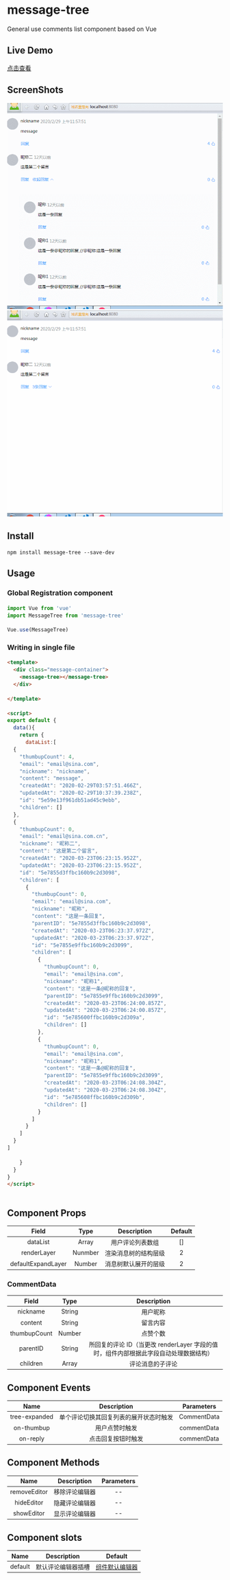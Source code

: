 # message-tree

General use comments list component based on Vue

## Live Demo

[点击查看](https://konglingwen94.github.io/message-tree/examples/index.html)

## ScreenShots

![message-tree](/screenshots/1.gif)![message-tree](/screenshots/2.gif)



## Install

```
npm install message-tree --save-dev
```

## Usage

### Global Registration component

```javascript
import Vue from 'vue'
import MessageTree from 'message-tree'

Vue.use(MessageTree)
```

### Writing in single file

```HTML
<template>
  <div class="message-container">
    <message-tree></message-tree>
  </div>

</template>

<script>
export default {
  data(){
    return {
      dataList:[
  {
    "thumbupCount": 4,
    "email": "email@sina.com",
    "nickname": "nickname",
    "content": "message",
    "createdAt": "2020-02-29T03:57:51.466Z",
    "updatedAt": "2020-02-29T10:37:39.238Z",
    "id": "5e59e13f961db51ad45c9ebb",
    "children": []
  },
  {
    "thumbupCount": 0,
    "email": "email@sina.com.cn",
    "nickname": "昵称二",
    "content": "这是第二个留言",
    "createdAt": "2020-03-23T06:23:15.952Z",
    "updatedAt": "2020-03-23T06:23:15.952Z",
    "id": "5e7855d3ffbc160b9c2d3098",
    "children": [
      {
        "thumbupCount": 0,
        "email": "email@sina.com",
        "nickname": "昵称",
        "content": "这是一条回复",
        "parentID": "5e7855d3ffbc160b9c2d3098",
        "createdAt": "2020-03-23T06:23:37.972Z",
        "updatedAt": "2020-03-23T06:23:37.972Z",
        "id": "5e7855e9ffbc160b9c2d3099",
        "children": [
          {
            "thumbupCount": 0,
            "email": "email@sina.com",
            "nickname": "昵称1",
            "content": "这是一条@昵称的回复",
            "parentID": "5e7855e9ffbc160b9c2d3099",
            "createdAt": "2020-03-23T06:24:00.857Z",
            "updatedAt": "2020-03-23T06:24:00.857Z",
            "id": "5e785600ffbc160b9c2d309a",
            "children": []
          },
          {
            "thumbupCount": 0,
            "email": "email@sina.com",
            "nickname": "昵称1",
            "content": "这是一条@昵称的回复",
            "parentID": "5e7855e9ffbc160b9c2d3099",
            "createdAt": "2020-03-23T06:24:08.304Z",
            "updatedAt": "2020-03-23T06:24:08.304Z",
            "id": "5e785608ffbc160b9c2d309b",
            "children": []
          }
        ]
      }
    ]
  }
]

    }
  }
}
</script>



```

## Component Props

|       Field        |        Type        |     Description      | Default |
| :----------------: | :----------------: | :------------------: | :-----: |
|      dataList      | Array<CommentData> |   用户评论列表数组   |   []    |
|    renderLayer     |      Nunmber       | 渲染消息树的结构层级 |    2    |
| defaultExpandLayer |       Number       | 消息树默认展开的层级 |    2    |

### CommentData

|    Field     |        Type        |                                     Description                                      |
| :----------: | :----------------: | :----------------------------------------------------------------------------------: |
|   nickname   |       String       |                                       用户昵称                                       |
|   content    |       String       |                                       留言内容                                       |
| thumbupCount |       Number       |                                       点赞个数                                       |
|   parentID   |       String       | 所回复的评论 ID（当更改 renderLayer 字段的值时，组件内部根据此字段自动处理数据结构） |
|   children   | Array<CommentData> |                                   评论消息的子评论                                   |

## Component Events

|     Name      |              Description               | Parameters  |
| :-----------: | :------------------------------------: | :---------: |
| tree-expanded | 单个评论切换其回复列表的展开状态时触发 | CommentData |
|  on-thumbup   |             用户点赞时触发             | commentData |
|   on-reply    |           点击回复按钮时触发           | commentData |

## Component Methods

|     Name     |  Description   | Parameters |
| :----------: | :------------: | :--------: |
| removeEditor | 移除评论编辑器 |     --     |
|  hideEditor  | 隐藏评论编辑器 |     --     |
|  showEditor  | 显示评论编辑器 |     --     |

## Component slots

|  Name   |    Description     |                                  Default                                  |
| :-----: | :----------------: | :-----------------------------------------------------------------------: |
| default | 默认评论编辑器插槽 | [组件默认编辑器](https://github.com/konglingwen94/comment-message-editor) |
